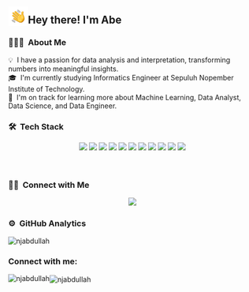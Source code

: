 <img alt="Night Coding" src="./assets/Hand%20Wave.gif" width='40' align="left"/><h2>Hey there! I'm Abe</h2>

### 👨🏻‍💻 &nbsp;About Me

💡 &nbsp;I have a passion for data analysis and interpretation, transforming numbers into meaningful insights.\
🎓 &nbsp;I'm currently studying Informatics Engineer at Sepuluh Nopember Institute of Technology.\
🌱 &nbsp;I'm on track for learning more about Machine Learning, Data Analyst, Data Science, and Data Engineer.

### 🛠 &nbsp;Tech Stack

<div align="center">
  <img src="https://img.shields.io/badge/-Python-yellow?style=flat&logo=python&logoColor=white"  height="30">
  <img src="https://img.shields.io/badge/-C-273746?style=flat&logo=C&logoColor=A8B9CC&labelColor=blue" height="30">
  <img src="https://img.shields.io/badge/-C++-00599C?style=flat&logo=C%2B%2B&logoColor=white" height="30">
  <img src="https://img.shields.io/badge/-HTML-E34F26?style=flat&logo=HTML5&logoColor=white" height="30">
  <img src="https://img.shields.io/badge/-CSS-1572B6?style=flat&logo=CSS3&logoColor=white" height="30">
  <img src="https://img.shields.io/badge/-Git-F05032?style=flat&logo=git&logoColor=white" height="30">
  <img src="https://img.shields.io/badge/-GitHub-181717?style=flat&logo=github&logoColor=white" height="30">
  <img src="https://img.shields.io/badge/-Visual%20Studio%20Code-007ACC?style=flat&logo=visual-studio-code&logoColor=white" height="30">
  <img src="https://img.shields.io/badge/-Eclipse-2C2255?style=flat&logo=eclipse-ide&logoColor=white" height="30">
  <img src="https://img.shields.io/badge/MySQL-4479A1?style=flat&logo=mysql&logoColor=white&labelColor=blue" height="30">
  <img src="https://img.shields.io/badge/PostgreSQL-336791?style=flat&logo=postgresql&logoColor=white&labelColor=blue" height="30">
</div>
<br>
<br>

### 🤝🏻 &nbsp;Connect with Me

<p align="center">
<a href="https://www.linkedin.com/in/abdullahnasihjasir/"><img src="https://img.shields.io/badge/LinkedIn-0077B5?style=for-the-badge&logo=linkedin&logoColor=white"/></a>
</p>

### ⚙️ &nbsp;GitHub Analytics

<p align="left"> <img src="https://komarev.com/ghpvc/?username=njabdullah&label=Profile%20Views&color=000000&style=flat" alt="njabdullah" /> </p>
<h3 align="left">Connect with me:</h3>
<p align="left">
</p>
<p><img align="left" src="https://github-readme-stats.vercel.app/api/top-langs?username=njabdullah&show_icons=true&theme=dark&locale=en&layout=compact" alt="njabdullah" /></p>
<p><img align="center" src="https://github-readme-streak-stats.herokuapp.com/?user=njabdullah&theme=dark" alt="njabdullah" /></p>
